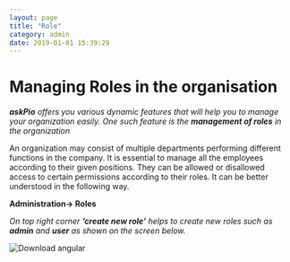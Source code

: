 ```yaml
---
layout: page
title: "Role"
category: admin
date: 2019-01-01 15:39:29
---
```

<h1>Managing Roles in the organisation</h1>
<em><strong>askPio</strong> offers you various dynamic features that will help you to manage your organization easily. One such feature is the <strong>management of roles</strong> in the organization</em>  
<p>An organization may consist of multiple departments performing different functions in the company. It is essential to manage all the employees according to their given positions. They can be allowed or disallowed access to certain permissions according to their roles. It can be better understood in the following way.</p>
<p><strong>Administration-> Roles</strong></p>
<p><em>On top right corner <strong>‘create new role’</strong> helps to create new roles such as <strong>admin</strong> and <strong>user</strong> as shown on the screen below.</em></p>
<p><img src="https://help.askpio.com/assets/images/user/role_image1-min.png" alt="Download angular" class="img-thumbnail" /></p>
